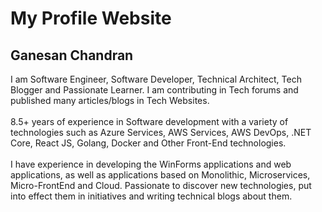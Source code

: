 # My Profile Website
## Ganesan Chandran
I am Software Engineer, Software Developer, Technical Architect, Tech Blogger and Passionate Learner. I am contributing in Tech forums and published many articles/blogs in Tech Websites.<br/><br/>
8.5+ years of experience in Software development with a variety of technologies such as Azure Services, AWS Services, AWS DevOps, .NET Core, React JS, Golang, Docker and Other Front-End technologies.<br/><br/>
I have experience in developing the WinForms applications and web applications, as well as applications based on Monolithic,   Microservices, Micro-FrontEnd and Cloud.
Passionate to discover new technologies, put into effect them in initiatives and writing technical blogs about them.
